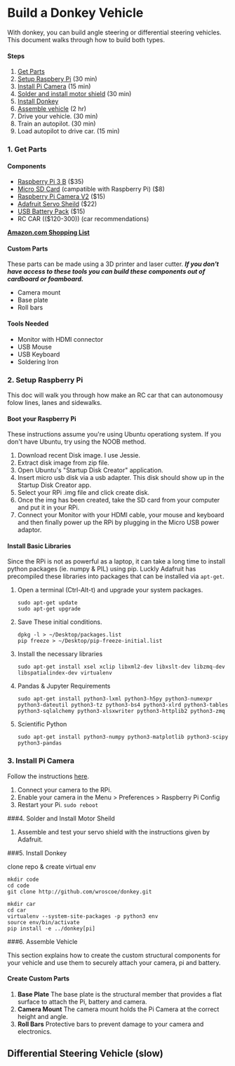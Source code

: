 # Build a Donkey Vehicle

With donkey, you can build angle steering or differential steering vehicles. This document walks through how to build both types.

#### Steps
1. [Get Parts](#1.-get-parts)
2. [Setup Raspbery Pi](#2.-setup-raspberry-pi) (30 min)
3. [Install Pi Camera](#3.-install-pi-camera) (15 min)
4. [Solder and install motor shield](#4.-solder-and-install-motor-shield) (30 min) 
5. [Install Donkey](#5.-install-donkey)
6. [Assemble vehicle](#6.-assemble-vehicle) (2 hr)
7. Drive your vehicle.  (30 min)
8. Train an autopilot.  (30 min)
9. Load autopilot to drive car.  (15 min)


### 1. Get Parts 

#### Components
* [Raspberry Pi 3 B](https://www.raspberrypi.org/products/raspberry-pi-3-model-b/) ($35)
* [Micro SD Card](https://www.sandisk.com/home/memory-cards/microsd-cards/extreme-microsd) (campatible with Raspberry Pi) ($8)
* [Raspberry Pi Camera V2](https://www.raspberrypi.org/products/camera-module-v2/) ($15)
* [Adafruit Servo Sheild](https://www.adafruit.com/product/1411) ($22)
* [USB Battery Pack](https://www.anker.com/products/A1263011) ($15)
* RC CAR (($120-300)) (car recommendations)

**[Amazon.com Shopping List](https://www.amazon.com/gp/registry/giftlist/6XBNF1EGH97Q/ref=nav_wishlist_lists_4)**

#### Custom Parts
These parts can be made using a 3D printer and laser cutter. ***If you don't have access to these tools you can build these components out of cardboard or foamboard.***
* Camera mount
* Base plate
* Roll bars 

#### Tools Needed
* Monitor with HDMI connector
* USB Mouse
* USB Keyboard
* Soldering Iron 

 



### 2. Setup Raspberry Pi
This doc will walk you through how make an RC car that can autonomousy folow lines, lanes and sidewalks. 


#### Boot your Raspberry Pi
These instructions assume you're using Ubuntu operationg system. If you don't have Ubuntu, try using the NOOB method.

1. Download recent Disk image. I use Jessie.
2. Extract disk image from zip file. 
3. Open Ubuntu's  "Startup Disk Creator" application. 
4. Insert micro usb disk via a usb adapter. This disk should show up in the Startup Disk Creator app. 
5. Select your RPi .img file and click create disk. 
6. Once the img has been created, take the SD card from your computer and put it in your RPi.
7.  Connect your Monitor with your HDMI cable, your mouse and keyboard and then finally power up the RPi by plugging in the Micro USB power adaptor. 


#### Install Basic Libraries
Since the RPi is not as powerful as a laptop, it can take a long time to install python packages (ie. numpy & PIL) using pip. Luckly Adafruit has precompiled these libraries into packages that can be installed via `apt-get`.


1. Open a terminal (Ctrl-Alt-t) and upgrade your system packages.

	```
	sudo apt-get update
	sudo apt-get upgrade
	```
2. Save These initial conditions.

	```
	dpkg -l > ~/Desktop/packages.list
	pip freeze > ~/Desktop/pip-freeze-initial.list
	```

3. Install the necessary libraries 

	```
	sudo apt-get install xsel xclip libxml2-dev libxslt-dev libzmq-dev libspatialindex-dev virtualenv
	```
4. Pandas & Jupyter Requirements
	```
	sudo apt-get install python3-lxml python3-h5py python3-numexpr python3-dateutil python3-tz python3-bs4 python3-xlrd python3-tables python3-sqlalchemy python3-xlsxwriter python3-httplib2 python3-zmq 
	```
5. Scientific Python
	```
	sudo apt-get install python3-numpy python3-matplotlib python3-scipy python3-pandas 
	```

### 3. Install Pi Camera
Follow the instructions [here](https://www.raspberrypi.org/learning/getting-started-with-picamera/worksheet/).


1. Connect your camera to the RPi.
2. Enable your camera in the Menu > Preferences > Raspberry Pi Config 
3. Restart your Pi. `sudo reboot`


###4. Solder and Install Motor Sheild

1. Assemble and test your servo shield with the instructions given by Adafruit. 



###5. Install Donkey


clone repo & create virtual env

```
mkdir code
cd code
git clone http://github.com/wroscoe/donkey.git

mkdir car
cd car
virtualenv --system-site-packages -p python3 env 
source env/bin/activate
pip install -e ../donkey[pi]
```


###6. Assemble Vehicle

This section explains how to create the custom structural components for your vehicle and use them to securely attach your camera, pi and battery.

#### Create Custom Parts
1. **Base Plate** The base plate is the structural member that provides a flat surface to attach the Pi, battery and camera.
2. **Camera Mount** The camera mount holds the Pi Camera at the correct height and angle. 
3. **Roll Bars** Protective bars to prevent damage to your camera and electronics. 



## Differential Steering Vehicle (slow)